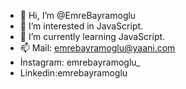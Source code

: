 - 👋 Hi, I’m @EmreBayramoglu
- 👀 I’m interested in JavaScript.
- 🌱 I’m currently learning JavaScript.
- 📫 Mail: emrebayramoglu@yaani.com
-    İnstagram: emrebayramoglu_
-    Linkedin:emrebayramoglu

<!---
EmreBayramoglu/EmreBayramoglu is a ✨ special ✨ repository because its `README.md` (this file) appears on your GitHub profile.
You can click the Preview link to take a look at your changes.
--->
